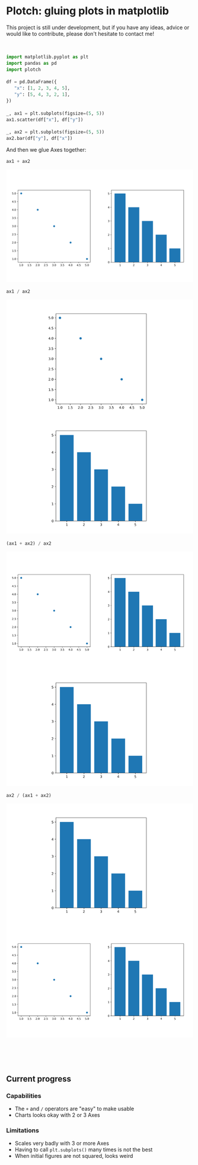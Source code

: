 # Plotch: gluing plots in matplotlib

This project is still under development, but if you have any ideas, advice or would like to contribute, please don't hesitate to contact me!

<br>

```python
import matplotlib.pyplot as plt
import pandas as pd
import plotch

df = pd.DataFrame({
   "x": [1, 2, 3, 4, 5],
   "y": [5, 4, 3, 2, 1],
})

_, ax1 = plt.subplots(figsize=(5, 5))
ax1.scatter(df["x"], df["y"])

_, ax2 = plt.subplots(figsize=(5, 5))
ax2.bar(df["y"], df["x"])
```

And then we glue Axes together:

```python
ax1 + ax2
```

![](img/example-1.png)

```python
ax1 / ax2
```

![](img/example-2.png)

```python
(ax1 + ax2) / ax2
```

![](img/example-3.png)

```python
ax2 / (ax1 + ax2)
```

![](img/example-4.png)

<br/><br/><br/>

## Current progress

### Capabilities

- The `+` and `/` operators are "easy" to make usable
- Charts looks okay with 2 or 3 Axes

### Limitations

- Scales very badly with 3 or more Axes
- Having to call `plt.subplots()` many times is not the best
- When initial figures are not squared, looks weird
